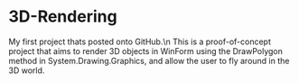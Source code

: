 # 3D-Rendering

My first project thats posted onto GitHub.\n
This is a proof-of-concept project that aims to render 3D objects in WinForm using the DrawPolygon method in System.Drawing.Graphics, and allow the user to fly around in the 3D world.
